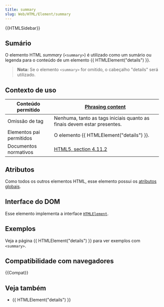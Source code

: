 ```yaml
---
title: summary
slug: Web/HTML/Element/summary
---
```


{{HTMLSidebar}}

## Sumário

O elemento HTML _summary_ (`<summary>`) é utilizado como um sumário ou legenda para o conteúdo de um elemento {{ HTMLElement("details") }}.

> **Nota:** Se o elemento `<summary>` for omitido, o cabeçalho "details" será utilizado.

## Contexto de uso

| Conteúdo permitido       | [Phrasing content](/pt-BR/HTML/Content_categories#Phrasing_content)                                                                |
| ------------------------ | ---------------------------------------------------------------------------------------------------------------------------------- |
| Omissão de tag           | Nenhuma, tanto as tags iniciais quanto as finais devem estar presentes.                                                            |
| Elementos pai permitidos | O elemento {{ HTMLElement("details") }}.                                                                                           |
| Documentos normativos    | [HTML5, section 4.11.2](http://www.whatwg.org/specs/web-apps/current-work/multipage/interactive-elements.html#the-summary-element) |

## Atributos

Como todos os outros elementos HTML, esse elemento possui os [atributos globais](/pt-BR/docs/Web/HTML/Global_attributes).

## Interface do DOM

Esse elemento implementa a interface [`HTMLElement`](/pt-BR/DOM/element).

## Exemplos

Veja a página {{ HTMLElement("details") }} para ver exemplos com `<summary>`.

## Compatibilidade com navegadores

{{Compat}}

## Veja também

- {{ HTMLElement("details") }}
